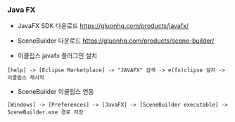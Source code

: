 ### Java FX



- JavaFX SDK 다운로드
https://gluonhq.com/products/javafx/


- SceneBuilder 다운로드
https://gluonhq.com/products/scene-builder/


- 이클립스 javafx 플러그인 설치

```
[help] -> [Eclipse Marketplace] -> "JAVAFX" 검색 -> e(fx)clipse 설치 -> 이클립스 재시작
```

- SceneBuilder 이클립스 연동

```
[Windows] -> [Preferences] -> [JavaFX] -> [SceneBuilder executable] -> SceneBuilder.exe 경로 저장
```